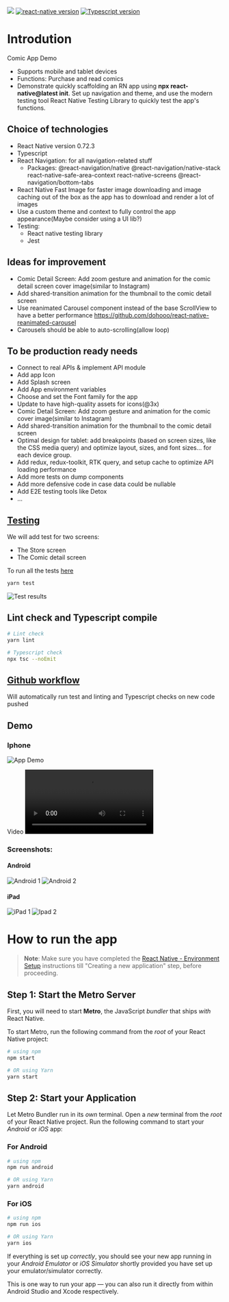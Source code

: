 ![](https://github.com/hoanganhx86/comic-app-demo/actions/workflows/ci.yml/badge.svg)
[![react-native version](https://img.shields.io/badge/react--native-0.72.3-green.svg?style=flat-square)](https://github.com/facebook/react-native/releases)
[![Typescript version](https://img.shields.io/badge/typesctipt-4.8.4-green.svg?style=flat-square)](https://www.typescriptlang.org/docs/handbook/release-notes/typescript-3-7.html)

# Introdution

Comic App Demo
- Supports mobile and tablet devices
- Functions: Purchase and read comics
- Demonstrate quickly scaffolding an RN app using **npx react-native@latest init**. Set up navigation and theme, and use the modern testing tool React Native Testing Library to quickly test the app's functions.

## Choice of technologies

- React Native version 0.72.3
- Typescript
- React Navigation: for all navigation-related stuff
    - Packages: @react-navigation/native @react-navigation/native-stack react-native-safe-area-context react-native-screens @react-navigation/bottom-tabs 
- React Native Fast Image for faster image downloading and image caching out of the box as the app has to download and render a lot of images
- Use a custom theme and context to fully control the app appearance(Maybe consider using a UI lib?)
- Testing:
    - React native testing library
    - Jest

## Ideas for improvement
- Comic Detail Screen: Add zoom gesture and animation for the comic detail screen cover image(similar to Instagram)
- Add shared-transition animation for the thumbnail to the comic detail screen
- Use reanimated Carousel component instead of the base ScrollView to have a better performance https://github.com/dohooo/react-native-reanimated-carousel
- Carousels should be able to auto-scrolling(allow loop)

## To be production ready needs
- Connect to real APIs  & implement API module
- Add app Icon
- Add Splash screen
- Add App environment variables
- Choose and set the Font family for the app
- Update to have high-quality assets for icons(@3x)
- Comic Detail Screen: Add zoom gesture and animation for the comic cover image(similar to Instagram)
- Add shared-transition animation for the thumbnail to the comic detail screen
- Optimal design for tablet: add breakpoints (based on screen sizes, like the CSS media query) and optimize layout, sizes, and font sizes… for each device group.
- Add redux, redux-toolkit, RTK query, and setup cache to optimize API loading performance
- Add more tests on dump components
- Add more defensive code in case data could be nullable
- Add E2E testing tools like Detox
- ...

## [Testing](/__tests__)
We will add test for two screens:
- The Store screen
- The Comic detail screen

To run all the tests [here](/__tests__)

```bash
yarn test
```

![Test results](test-result.png)

## Lint check and Typescript compile

```bash
# Lint check    
yarn lint

# Typescript check    
npx tsc --noEmit

```

## [Github workflow](.github/workflows/ci.yml)

Will automatically run test and linting and Typescript checks on new code pushed


## Demo

### Iphone

![App Demo](ip-demo.gif)

Video
![Video](ip-demo.mp4)

### Screenshots:

#### Android

![Android 1](android-1.png) ![Android 2](android-2.png)

#### iPad

![iPad 1](ipad1.png) ![Ipad 2](ipad2.png)


# How to run the app

>**Note**: Make sure you have completed the [React Native - Environment Setup](https://reactnative.dev/docs/environment-setup) instructions till "Creating a new application" step, before proceeding.

## Step 1: Start the Metro Server

First, you will need to start **Metro**, the JavaScript _bundler_ that ships _with_ React Native.

To start Metro, run the following command from the _root_ of your React Native project:

```bash
# using npm
npm start

# OR using Yarn
yarn start
```

## Step 2: Start your Application

Let Metro Bundler run in its _own_ terminal. Open a _new_ terminal from the _root_ of your React Native project. Run the following command to start your _Android_ or _iOS_ app:

### For Android

```bash
# using npm
npm run android

# OR using Yarn
yarn android
```

### For iOS

```bash
# using npm
npm run ios

# OR using Yarn
yarn ios
```

If everything is set up _correctly_, you should see your new app running in your _Android Emulator_ or _iOS Simulator_ shortly provided you have set up your emulator/simulator correctly.

This is one way to run your app — you can also run it directly from within Android Studio and Xcode respectively.
